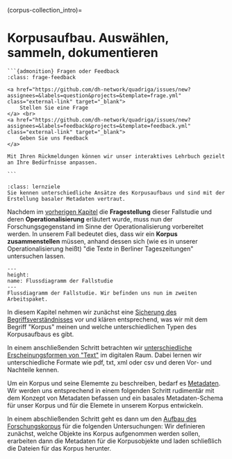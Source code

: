 (corpus-collection_intro)=
# Korpusaufbau. Auswählen, sammeln, dokumentieren

````{margin}
```{admonition} Fragen oder Feedback 
:class: frage-feedback

<a href="https://github.com/dh-network/quadriga/issues/new?assignees=&labels=question&projects=&template=frage.yml" class="external-link" target="_blank">
    Stellen Sie eine Frage
</a> <br>
<a href="https://github.com/dh-network/quadriga/issues/new?assignees=&labels=feedback&projects=&template=feedback.yml" class="external-link" target="_blank">
    Geben Sie uns Feedback
</a>

Mit Ihren Rückmeldungen können wir unser interaktives Lehrbuch gezielt an Ihre Bedürfnisse anpassen.

```
````
```{admonition} Groblernziel dieses Kapitels
:class: lernziele
Sie kennen unterschiedliche Ansätze des Korpusaufbaus und sind mit der Erstellung basaler Metadaten vertraut.
```

Nachdem im [vorherigen Kapitel](introduction_intro) die **Fragestellung** dieser Fallstudie und deren **Operationalisierung** erläutert wurde, muss nun der Forschungsgegenstand im Sinne der Operationalisierung vorbereitet werden. In unserem Fall bedeutet dies, dass wir ein **Korpus zusammenstellen** müssen, anhand dessen sich (wie es in unserer Operationalisierung heißt) "die Texte in Berliner Tageszeitungen" untersuchen lassen. 

```{figure} ../book_images/flow-chart_corpus-collection.png
---
height:
name: Flussdiagramm der Fallstudie
---
Flussdiagramm der Fallstudie. Wir befinden uns nun im zweiten Arbeitspaket.
```

In diesem Kapitel nehmen wir zunächst eine [Sicherung des Begriffsverständnisses](corpus-collection_corpora-as-research-objects) vor und klären entsprechend, was wir mit dem Begriff "Korpus" meinen und welche unterschiedlichen Typen des Korpusaufbaus es gibt. 

In einem anschließenden Schritt betrachten wir [unterschiedliche Erscheinungsformen von "Text"](corpus-collection_text_as_digital_objects) im digitalen Raum. Dabei lernen wir unterschiedliche Formate wie pdf, txt, xml oder csv und deren Vor- und Nachteile kennen.

Um ein Korpus und seine Elememte zu beschreiben, bedarf es [Metadaten](corpus-collection_metadata). Wir werden uns entsprechend in einem folgenden Schritt rudimentär mit dem Konzept von Metadaten befassen und ein basales Metadaten-Schema für unser Korpus und für die Elemete in unserem Korpus entwickeln.

In einem abschließenden Schritt geht es dann um den [Aufbau des Forschungskorpus](corpus-collection_building-our-corpus) für die folgenden Untersuchungen: Wir definieren zunächst, welche Objekte ins Korpus aufgenommen werden sollen, erarbeiten dann die Metadaten für die Korpusobjekte und laden schließlich die Dateien für das Korpus herunter. 